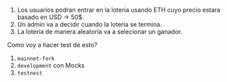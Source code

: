 1. Los usuarios podran entrar en la loteria usando ETH cuyo precio estara basado en USD -> 50$.
2. Un admin va a decidir cuando la loteria se termina.
3. La loteria de manera aleatoria va a selecionar un ganador.

Como voy a hacer test de esto?

1. `mainnet-fork`
2. `development` con Mocks
3. `testnest`
